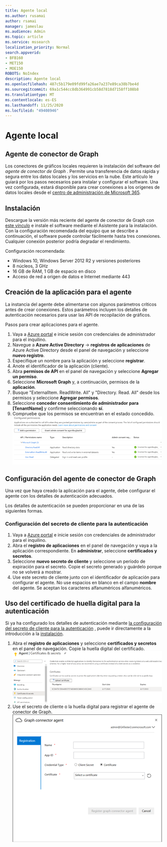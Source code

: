 ```yaml
---
title: Agente local
ms.author: rusamai
author: rsamai
manager: jameslau
ms.audience: Admin
ms.topic: article
ms.service: mssearch
localization_priority: Normal
search.appverid:
- BFB160
- MET150
- MOE150
ROBOTS: NoIndex
description: Agente local
ms.openlocfilehash: 487c5b179e09fd99fa26ae7a237e89ca38b7be4d
ms.sourcegitcommit: 69a1c544cc8db364991cb58d7818d7158ff108b8
ms.translationtype: MT
ms.contentlocale: es-ES
ms.lasthandoff: 11/25/2020
ms.locfileid: "49408946"
---
```

# <a name="on-prem-agent"></a>Agente local

## <a name="graph-connector-agent"></a>Agente de conector de Graph

Los conectores de gráficos locales requieren la instalación del software del *agente de conector de Graph* . Permite una transferencia de datos rápida y segura entre los datos locales y los servicios en la nube. Este artículo le guiará por los pasos necesarios para instalar y configurar el software. Una vez configurada, estará disponible para crear conexiones a los orígenes de datos locales desde el [centro de administración de Microsoft 365](https://admin.microsoft.com).

## <a name="installation"></a>Instalación

Descargue la versión más reciente del agente de conector de Graph con [este vínculo](https://download.microsoft.com/download/d/d/e/dde18236-9c67-437d-a864-894a0a888ef2/AgentPackage.msi) e instale el software mediante el Asistente para la instalación. Con la configuración recomendada del equipo que se describe a continuación, el software puede controlar fácilmente hasta tres conexiones. Cualquier conexión posterior podría degradar el rendimiento.

Configuración recomendada:

* Windows 10, Windows Server 2012 R2 y versiones posteriores
* 8 núcleos, 3 GHz
* 16 GB de RAM, 1 GB de espacio en disco
* Acceso de red a origen de datos e Internet mediante 443

## <a name="creating-app-for-the-agent"></a>Creación de la aplicación para el agente  

La instancia del agente debe alimentarse con algunos parámetros críticos antes de crear conexiones. Estos parámetros incluyen los detalles de autenticación necesarios para usar las API de recopilación de gráficos.  

Pasos para crear aplicaciones para el agente.

1. Vaya a [Azure portal](https://portal.azure.com) e inicie sesión con credenciales de administrador para el inquilino.
2. Navegue a **Azure Active Directory**  ->  **registros de aplicaciones** de Azure Active Directory desde el panel de navegación y seleccione **nuevo registro**.
3. Especifique un nombre para la aplicación y seleccione **registrar**.
4. Anote el identificador de la aplicación (cliente).
5. Abra **permisos de API** en el panel de navegación y seleccione **Agregar un permiso**.
6. Seleccione **Microsoft Graph** y, a continuación, permisos de la **aplicación**.
7. Busque "ExternalItem. ReadWrite. All" y "Directory. Read. All" desde los permisos y seleccione **Agregar permisos**.
8. Seleccione **conceder consentimiento de administrador para [TenantName]** y confirme seleccionando **sí**.
9. Compruebe que los permisos se encuentran en el estado concedido.
     ![Permisos que se muestran como concedidos en verde en la columna derecha.](media/onprem-agent/granted-state.png)

## <a name="configuring-graph-connector-agent"></a>Configuración del agente de conector de Graph

Una vez que haya creado la aplicación para el agente, debe configurar el agente con los detalles de autenticación adecuados.

Los detalles de autenticación se pueden proporcionar en una de las siguientes formas.

### <a name="configuring-the-client-secret-for-authentication"></a>Configuración del secreto de cliente para la autenticación

1. Vaya a [Azure portal](https://portal.azure.com) e inicie sesión con credenciales de administrador para el inquilino.
2. Abra el **registro de aplicaciones** en el panel de navegación y vaya a la aplicación correspondiente. En **administrar**, seleccione **certificados y secretos**.
3. Seleccione **nuevo secreto de cliente** y seleccione un período de expiración para el secreto. Copie el secreto generado y guárdelo porque no se volverá a mostrar.
4. Use este secreto de cliente junto con el identificador de aplicación para configurar el agente. No use espacios en blanco en el campo **nombre** del agente. Se aceptan los caracteres alfanuméricos alfanuméricos.

## <a name="using-thumbprint-certificate-for-authentication"></a>Uso del certificado de huella digital para la autenticación

Si ya ha configurado los detalles de autenticación mediante [la configuración del secreto de cliente para la autenticación](#configuring-the-client-secret-for-authentication) , puede ir directamente a la introducción a la [instalación](configure-connector.md).

1. Abra el **registro de aplicaciones** y seleccione **certificados y secretos** en el panel de navegación. Copie la huella digital del certificado.
![Lista de certificados de thumbrint cuando se selecciona certificados y secretos en el panel izquierdo](media/onprem-agent/certificates.png)
2. Use el secreto de cliente o la huella digital para registrar el agente de conector de Graph.
![Registro del formulario donde se pide el nombre, el identificador de la aplicación, el tipo de credencial y el certificado](media/onprem-agent/register.png)
